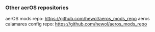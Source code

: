 ### Other aerOS repositories

aerOS mods repo: https://github.com/hewol/aeros_mods_repo
aeros calamares config repo: https://github.com/hewol/aeros_mods_repo
